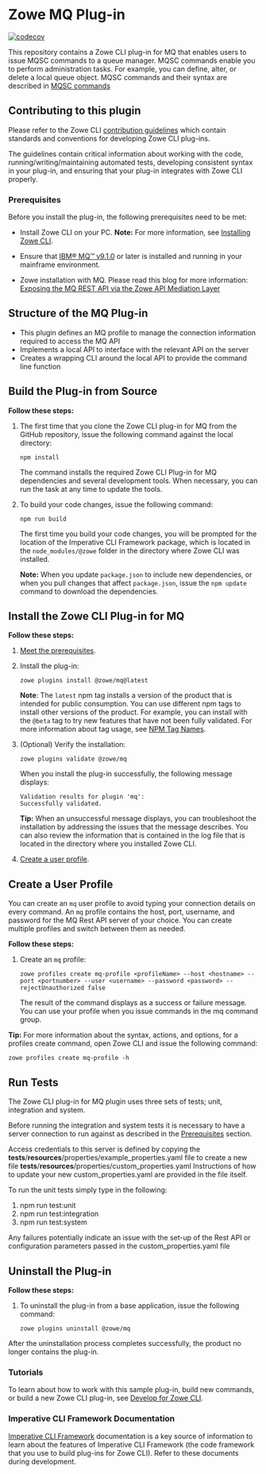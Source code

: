 # Zowe MQ Plug-in

[![codecov](https://codecov.io/gh/zowe/zowe-cli-ims-plugin/branch/master/graph/badge.svg)](https://codecov.io/gh/zowe/zowe-cli-ims-plugin)

This repository contains a Zowe CLI plug-in for MQ that enables users to issue MQSC commands to a queue manager. 
MQSC commands enable you to perform administration tasks. For example, you can define, alter, or delete a local queue object. MQSC commands and their syntax are described in [MQSC commands](https://www.ibm.com/support/knowledgecenter/en/SSFKSJ_9.1.0/com.ibm.mq.ref.adm.doc/q085130_.htm) 

## Contributing to this plugin 
Please refer to the Zowe CLI [contribution guidelines](CONTRIBUTING.md) which contain standards and conventions for developing Zowe CLI plug-ins. 

The guidelines contain critical information about working with the code, running/writing/maintaining automated tests, developing consistent syntax in your plug-in, and ensuring that your plug-in integrates with Zowe CLI properly.

### Prerequisites
Before you install the plug-in, the following prerequisites need to be met:
* Install Zowe CLI on your PC.
   **Note:** For more information, see [Installing Zowe CLI](https://zowe.github.io/docs-site/latest/user-guide/cli-installcli.html).

* Ensure that [IBM® MQ™ v9.1.0](https://www.ibm.com/support/knowledgecenter/en/SSFKSJ_9.1.0/com.ibm.mq.sce.doc/q121910_.htm) or later is installed and running in your mainframe environment.

* Zowe installation with MQ. Please read this blog for more information: [Exposing the MQ REST API via the Zowe API Mediation Layer](https://developer.ibm.com/messaging/2019/05/17/exposing-the-mq-rest-api-via-the-zowe-api-mediation-layer/)

## Structure of the MQ Plug-in
- This plugin defines an MQ profile to manage the connection information required to access the MQ API
- Implements a local API to interface with the relevant API on the server
- Creates a wrapping CLI around the local API to provide the command line function

## Build the Plug-in from Source
**Follow these steps:**
1. The first time that you clone the Zowe CLI plug-in for MQ from the GitHub repository, issue the following command against the local directory:

    ```
    npm install
    ```
    The command installs the required Zowe CLI Plug-in for MQ dependencies and several development tools. When necessary, you can run the task at any time to update the tools.

2. To build your code changes, issue the following command:

    ```
    npm run build
    ```

    The first time you build your code changes, you will be prompted for the location of the Imperative CLI Framework package, which is located in the `node_modules/@zowe` folder in the directory where Zowe CLI was installed.

    **Note:** When you update `package.json` to include new dependencies, or when you pull changes that affect `package.json`, issue the `npm update` command to download the dependencies.

## Install the Zowe CLI Plug-in for MQ

**Follow these steps:**

1.  [Meet the prerequisites](#prerequisites).

2.  Install the plug-in:
    ```
    zowe plugins install @zowe/mq@latest
    ``` 
    
    **Note**: The `latest` npm tag installs a version of the product that is intended for public consumption. You can use different npm tags to install other versions of the product. For example, you can install with the `@beta` tag to try new features that have not been fully validated. For more information about tag usage, see [NPM Tag Names](https://github.com/zowe/zowe-cli/blob/master/docs/MaintainerVersioning.md#npm-tag-names).
    
3.  (Optional) Verify the installation:
    ```
    zowe plugins validate @zowe/mq
    ```
    When you install the plug-in successfully, the following message displays:
    ```
    Validation results for plugin 'mq':
    Successfully validated.
    ``` 
    **Tip:** When an unsuccessful message displays, you can troubleshoot the installation by addressing the issues that the message describes. You can also review the information that is contained in the log file that is located in the directory where you installed Zowe CLI.  

4.  [Create a user profile](#create-a-user-profile).

## Create a User Profile
You can create an `mq` user profile to avoid typing your connection details on every command. An `mq` profile contains the host, port, username, and password for the MQ Rest API server of your choice. You can create multiple profiles and switch between them as needed.

**Follow these steps:**
1.  Create an `mq` profile: 
    ```
    zowe profiles create mq-profile <profileName> --host <hostname> --port <portnumber> --user <username> --password <password> --rejectUnauthorized false

    ```
    The result of the command displays as a success or failure message. You can use your profile when you issue commands in the mq command group.

**Tip:** For more information about the syntax, actions, and options, for a profiles create command, open Zowe CLI and issue the following command:

```
zowe profiles create mq-profile -h
```

## Run Tests
The Zowe CLI plug-in for MQ plugin uses three sets of tests; unit, integration and system.

Before running the integration and system tests it is necessary to have a server connection to run against as described in the [Prerequisites](#prerequisites) section.

Access credentials to this server is defined by copying the __tests__/__resources__/properties/example_properties.yaml file to create a new file __tests__/__resources__/properties/custom_properties.yaml
Instructions of how to update your new custom_properties.yaml are provided in the file itself.

 To run the unit tests simply type in the following:
1. npm run test:unit
2. npm run test:integration
3. npm run test:system

Any failures potentially indicate an issue with the set-up of the Rest API or configuration parameters passed in the custom_properties.yaml file

## Uninstall the Plug-in

**Follow these steps:**
1.  To uninstall the plug-in from a base application, issue the following command:
    ```
    zowe plugins uninstall @zowe/mq
    ```
After the uninstallation process completes successfully, the product no longer contains the plug-in. 


### Tutorials
To learn about how to work with this sample plug-in, build new commands, or build a new Zowe CLI plug-in, see [Develop for Zowe CLI](https://zowe.github.io/docs-site/latest/extend/extend-cli/cli-devTutorials.html).

### Imperative CLI Framework Documentation
[Imperative CLI Framework](https://github.com/zowe/imperative/wiki) documentation is a key source of information to learn about the features of Imperative CLI Framework (the code framework that you use to build plug-ins for Zowe CLI). Refer to these documents during development. 


